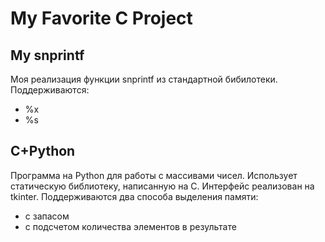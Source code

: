 # My Favorite C Project
## My snprintf
Моя реализация функции snprintf из стандартной бибилотеки. Поддерживаются:
- %x
- %s

## C+Python
Программа на Python для работы с массивами чисел. Использует статическую библиотеку, написанную на C. Интерфейс реализован на tkinter. Поддерживаются два способа выделения памяти:
- с запасом
- с подсчетом количества элементов в результате
